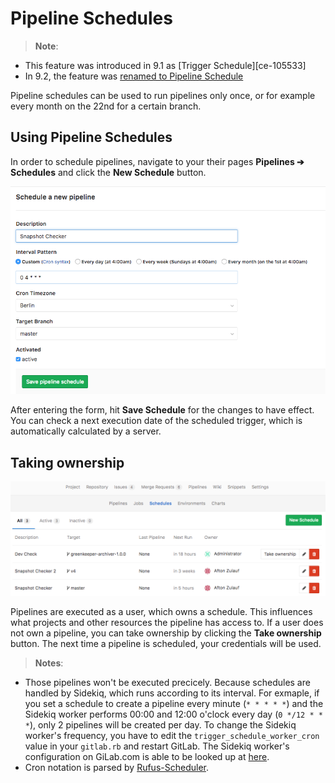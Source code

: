 # Pipeline Schedules

> **Note**:
- This feature was introduced in 9.1 as [Trigger Schedule][ce-105533]
- In 9.2, the feature was [renamed to Pipeline Schedule][ce-10853]

Pipeline schedules can be used to run pipelines only once, or for example every
month on the 22nd for a certain branch.

## Using Pipeline Schedules

In order to schedule pipelines, navigate to your their pages **Pipelines ➔ Schedules**
and click the **New Schedule** button.

![New Schedule Form](img/pipeline_schedules_new_form.png)

After entering the form, hit **Save Schedule** for the changes to have effect.
You can check a next execution date of the scheduled trigger, which is automatically calculated by a server.

## Taking ownership

![Schedules list](img/pipeline_schedules_list.png)

Pipelines are executed as a user, which owns a schedule. This influences what
projects and other resources the pipeline has access to. If a user does not own
a pipeline, you can take ownership by clicking the **Take ownership** button.
The next time a pipeline is scheduled, your credentials will be used.

> **Notes**:
- Those pipelines won't be executed precicely. Because schedules are handled by
Sidekiq, which runs according to its interval. For exmaple, if you set a schedule to
create a pipeline every minute (`* * * * *`) and the Sidekiq worker performs 00:00
and 12:00 o'clock every day (`0 */12 * * *`), only 2 pipelines will be created per day.
To change the Sidekiq worker's frequency, you have to edit the `trigger_schedule_worker_cron`
value in your `gitlab.rb` and restart GitLab. The Sidekiq worker's configuration
on GiLab.com is able to be looked up at [here](https://gitlab.com/gitlab-org/gitlab-ce/blob/master/config/gitlab.yml.example#L185).
- Cron notation is parsed by [Rufus-Scheduler](https://github.com/jmettraux/rufus-scheduler).

[ce-10533]: https://gitlab.com/gitlab-org/gitlab-ce/merge_requests/10533
[ce-10853]: https://gitlab.com/gitlab-org/gitlab-ce/merge_requests/10853
